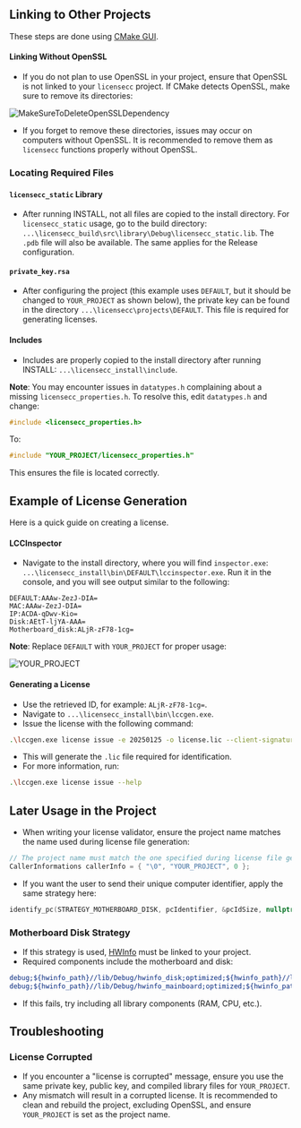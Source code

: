 ## Linking to Other Projects

These steps are done using [CMake GUI](https://cmake.org/download/).

#### Linking Without OpenSSL

* If you do not plan to use OpenSSL in your project, ensure that OpenSSL is not linked to your `licensecc` project. If CMake detects OpenSSL, make sure to remove its directories:

![MakeSureToDeleteOpenSSLDependency](https://i.postimg.cc/k5HWHCQh/make-sure-openssl-is-not-includede.png)

* If you forget to remove these directories, issues may occur on computers without OpenSSL. It is recommended to remove them as `licensecc` functions properly without OpenSSL.

### Locating Required Files

#### `licensecc_static` Library
* After running INSTALL, not all files are copied to the install directory. For `licensecc_static` usage, go to the build directory: `...\licensecc_build\src\library\Debug\licensecc_static.lib`. The `.pdb` file will also be available. The same applies for the Release configuration.

#### `private_key.rsa`
* After configuring the project (this example uses `DEFAULT`, but it should be changed to `YOUR_PROJECT` as shown below), the private key can be found in the directory `...\licensecc\projects\DEFAULT`. This file is required for generating licenses.

#### Includes
* Includes are properly copied to the install directory after running INSTALL: `...\licensecc_install\include`.

**Note**: You may encounter issues in `datatypes.h` complaining about a missing `licensecc_properties.h`. To resolve this, edit `datatypes.h` and change:
```cpp
#include <licensecc_properties.h>
```
To:
```cpp
#include "YOUR_PROJECT/licensecc_properties.h"
```
This ensures the file is located correctly.

## Example of License Generation

Here is a quick guide on creating a license.

#### LCCInspector

* Navigate to the install directory, where you will find `inspector.exe`: `...\licensecc_install\bin\DEFAULT\lccinspector.exe`. Run it in the console, and you will see output similar to the following:
```
DEFAULT:AAAw-ZezJ-DIA=
MAC:AAAw-ZezJ-DIA=
IP:ACDA-qDwv-Kio=
Disk:AEtT-ljYA-AAA=
Motherboard_disk:ALjR-zF78-1cg=
```
**Note**: Replace `DEFAULT` with `YOUR_PROJECT` for proper usage:

![YOUR_PROJECT](https://i.postimg.cc/g04GccSN/your-project.png)

#### Generating a License

* Use the retrieved ID, for example: `ALjR-zF78-1cg=`.
* Navigate to `...\licensecc_install\bin\lccgen.exe`.
* Issue the license with the following command:
```bash
.\lccgen.exe license issue -e 20250125 -o license.lic --client-signature ALjR-zF78-1cg= --primary-key .\private_key.rsa -f YOUR_PROJECT
```
* This will generate the `.lic` file required for identification.
* For more information, run:
```bash
.\lccgen.exe license issue --help
```

## Later Usage in the Project

* When writing your license validator, ensure the project name matches the name used during license file generation:
```cpp
// The project name must match the one specified during license file generation.
CallerInformations callerInfo = { "\0", "YOUR_PROJECT", 0 };
```

* If you want the user to send their unique computer identifier, apply the same strategy here:
```cpp
identify_pc(STRATEGY_MOTHERBOARD_DISK, pcIdentifier, &pcIdSize, nullptr);
```

### Motherboard Disk Strategy

* If this strategy is used, [HWInfo](https://github.com/lfreist/hwinfo) must be linked to your project.
* Required components include the motherboard and disk:
```cmake
debug;${hwinfo_path}//lib/Debug/hwinfo_disk;optimized;${hwinfo_path}//lib/Release/hwinfo_disk
debug;${hwinfo_path}//lib/Debug/hwinfo_mainboard;optimized;${hwinfo_path}//lib/Release/hwinfo_mainboard
```
* If this fails, try including all library components (RAM, CPU, etc.).

## Troubleshooting

### License Corrupted
* If you encounter a "license is corrupted" message, ensure you use the same private key, public key, and compiled library files for `YOUR_PROJECT`.
* Any mismatch will result in a corrupted license. It is recommended to clean and rebuild the project, excluding OpenSSL, and ensure `YOUR_PROJECT` is set as the project name.